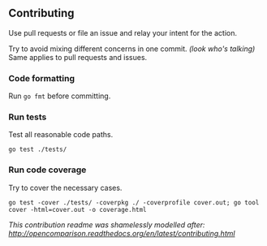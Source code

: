 ## Contributing

Use pull requests or file an issue and relay your intent for the action.

Try to avoid mixing different concerns in one commit. *(look who's talking)* Same applies to pull requests and issues.

### Code formatting

Run `go fmt` before committing.

### Run tests

Test all reasonable code paths.

    go test ./tests/

### Run code coverage

Try to cover the necessary cases.

    go test -cover ./tests/ -coverpkg ./ -coverprofile cover.out; go tool cover -html=cover.out -o coverage.html

*This contribution readme was shamelessly modelled after:  
http://opencomparison.readthedocs.org/en/latest/contributing.html*
